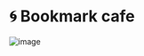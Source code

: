 # :cyclone: Bookmark cafe
![image](https://user-images.githubusercontent.com/19554935/44621969-cab46b00-a87d-11e8-97a1-6406b4924fc5.png)
